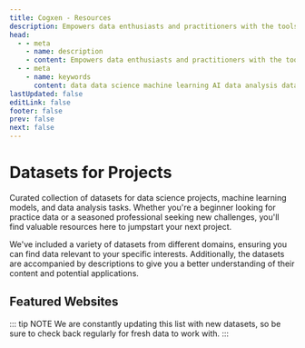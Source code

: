 ```yaml
---
title: Cogxen - Resources
description: Empowers data enthusiasts and practitioners with the tools and knowledge to unlock the potential of data.
head:
  - - meta
    - name: description
    - content: Empowers data enthusiasts and practitioners with the tools and knowledge to unlock the potential of data.
  - - meta
    - name: keywords
      content: data data science machine learning AI data analysis data-driven data enthusiasts data practitioners
lastUpdated: false
editLink: false
footer: false
prev: false
next: false
---
```


# Datasets for Projects

Curated collection of datasets for data science projects, machine learning models, and data analysis tasks. Whether you're a beginner looking for practice data or a seasoned professional seeking new challenges, you'll find valuable resources here to jumpstart your next project.

We've included a variety of datasets from different domains, ensuring you can find data relevant to your specific interests. Additionally, the datasets are accompanied by descriptions to give you a better understanding of their content and potential applications.

## Featured Websites

<div class="flex flex-col gap-4 pb-20">
  <Card 
    title="Kaggle" 
    description="A valuable resource for anyone interested in data science and machine learning,
 whether you're a beginner looking to learn or a seasoned professional looking to develop your skills further." 
    redirect_url="https://www.kaggle.com" 
    img_url="https://i.imgur.com/Zsd2eDX.png"
  />
  <Card 
    title="Tidy Tuesday" 
    description="A fun and educational way for people to develop their R skills in data manipulation and visualization, especially for those in the R for Data Science." 
    redirect_url="https://github.com/rfordatascience/tidytuesday/tree/master/data" 
    img_url="https://i.imgur.com/Qg2G6EP.png"
  />
  <Card 
    title="Google Dataset Search" 
    description=" a valuable resource for anyone looking for data to use in their projects.
 It offers a convenient way to explore the vast amount of data available online and can be a great starting point for your data discovery process." 
    redirect_url="https://datasetsearch.research.google.com/" 
    img_url="https://i.imgur.com/jISUcyB.png"
  />
</div>

::: tip NOTE
We are constantly updating this list with new datasets, so be sure to check back regularly for fresh data to work with.
:::
